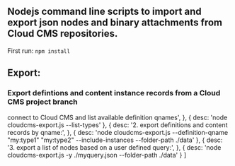 
## Nodejs command line scripts to import and export json nodes and binary attachments from Cloud CMS repositories.

First run: `npm install`

## Export:
### Export defintions and content instance records from a Cloud CMS project branch

connect to Cloud CMS and list available definition qnames',
                },
                {
                    desc: 'node cloudcms-export.js --list-types'
                },
                {
                    desc: '2. export definitions and content records by qname:',
                },
                {
                    desc: 'node cloudcms-export.js --definition-qname "my:type1" "my:type2" --include-instances --folder-path ./data'
                },
                {
                    desc: '3. export a list of nodes based on a user defined query:',
                },
                {
                    desc: 'node cloudcms-export.js -y ./myquery.json --folder-path ./data'
                }
            ]

